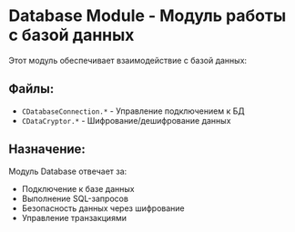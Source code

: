 # Database Module - Модуль работы с базой данных

Этот модуль обеспечивает взаимодействие с базой данных:

## Файлы:
- `CDatabaseConnection.*` - Управление подключением к БД
- `CDataCryptor.*` - Шифрование/дешифрование данных

## Назначение:
Модуль Database отвечает за:
- Подключение к базе данных
- Выполнение SQL-запросов
- Безопасность данных через шифрование
- Управление транзакциями
